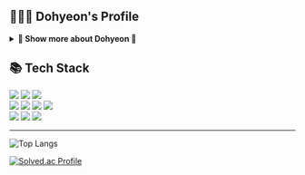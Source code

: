 ## 👨🏻‍💻 Dohyeon's Profile
<details>
<summary><strong>🔬 Show  more about Dohyeon 🔬</strong></summary>

## 🎓 Education
- SK planet ASAC 5th (2024.03 - ing)
- KB IT's Your Life 4th (2023.07 - 2023.09, ⌛ 480h)
- Catholic Kwandong University - Bachelor Of Engineering In Medical IT (2017.02 - 2023.02)

## 🏆 Awards
- 가톨릭관동대학교 제64회 학위수여식 우등상(수석졸업) (2023.02)

## 🌱 Certificates
- 정보처리기사
- 전자계산기조직응용기사
- SQLD
- 네트워크관리사 2급
- 컴퓨터활용능력 1급
</details>

## 📚 Tech Stack
<img src="https://img.shields.io/badge/Java-007396?style=flat&logo=openJDK&logoColor=white"/> <img src="https://img.shields.io/badge/Spring-6DB33F?style=flat&logo=spring&logoColor=white"/>
<img src="https://img.shields.io/badge/Spring Boot-6DB33F?style=flat&logo=spring-boot&logoColor=white"/></br>
<img src="https://img.shields.io/badge/C%23-512BD4?style=flat&logo=CSharp&logoColor=white"/>
<img src="https://img.shields.io/badge/.NET-512BD4?style=flat&logo=.Net&logoColor=white"/>
<img src="https://img.shields.io/badge/Oracle-F80000?style=flat&logo=Oracle&logoColor=white"/>
<img src="https://img.shields.io/badge/MySQL-4479A1?style=flat&logo=MySQL&logoColor=white"/></br>
<img src="https://img.shields.io/badge/Git-F05032?style=flat&logo=Git&logoColor=white"/>
<img src="https://img.shields.io/badge/Docker-2496ED?style=flat&logo=Docker&logoColor=white"/>
<img src="https://img.shields.io/badge/GitHub Actions-2088FF?style=flat&logo=GitHub Actions&logoColor=white"/>

- - -
![Top Langs](https://github-readme-stats.vercel.app/api/top-langs/?username=kkongdo&layout=compact&hide_progress=false)

[![Solved.ac Profile](http://mazassumnida.wtf/api/mini/generate_badge?boj=kkongdo)](https://solved.ac/kkongdo)

